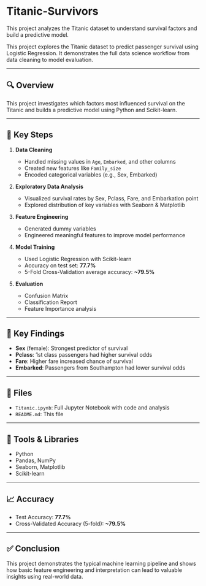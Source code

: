 # Titanic-Survivors
This project analyzes the Titanic dataset to understand survival factors and build a predictive model. 

This project explores the Titanic dataset to predict passenger survival using Logistic Regression. It demonstrates the full data science workflow from data cleaning to model evaluation.

---

## 🔍 Overview

This project investigates which factors most influenced survival on the Titanic and builds a predictive model using Python and Scikit-learn.

---

## 🧠 Key Steps

1. **Data Cleaning**
   - Handled missing values in `Age`, `Embarked`, and other columns
   - Created new features like `Family_size`
   - Encoded categorical variables (e.g., Sex, Embarked)

2. **Exploratory Data Analysis**
   - Visualized survival rates by Sex, Pclass, Fare, and Embarkation point
   - Explored distribution of key variables with Seaborn & Matplotlib

3. **Feature Engineering**
   - Generated dummy variables
   - Engineered meaningful features to improve model performance

4. **Model Training**
   - Used Logistic Regression with Scikit-learn
   - Accuracy on test set: **77.7%**
   - 5-Fold Cross-Validation average accuracy: **~79.5%**

5. **Evaluation**
   - Confusion Matrix
   - Classification Report
   - Feature Importance analysis

---

## 🔑 Key Findings

- **Sex** (female): Strongest predictor of survival
- **Pclass**: 1st class passengers had higher survival odds
- **Fare**: Higher fare increased chance of survival
- **Embarked**: Passengers from Southampton had lower survival odds

---

## 📁 Files

- `Titanic.ipynb`: Full Jupyter Notebook with code and analysis
- `README.md`: This file

---

## 🧰 Tools & Libraries

- Python
- Pandas, NumPy
- Seaborn, Matplotlib
- Scikit-learn

---

## 📈 Accuracy

- Test Accuracy: **77.7%**
- Cross-Validated Accuracy (5-fold): **~79.5%**

---

## ✅ Conclusion

This project demonstrates the typical machine learning pipeline and shows how basic feature engineering and interpretation can lead to valuable insights using real-world data.
